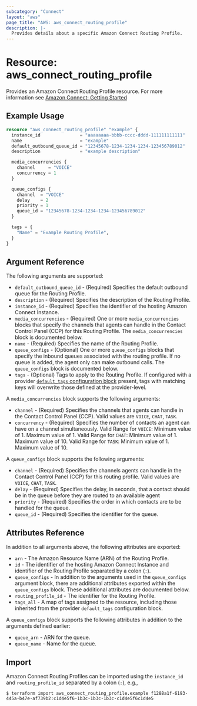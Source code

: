 ```yaml
---
subcategory: "Connect"
layout: "aws"
page_title: "AWS: aws_connect_routing_profile"
description: |-
  Provides details about a specific Amazon Connect Routing Profile.
---
```


# Resource: aws_connect_routing_profile

Provides an Amazon Connect Routing Profile resource. For more information see
[Amazon Connect: Getting Started](https://docs.aws.amazon.com/connect/latest/adminguide/amazon-connect-get-started.html)

## Example Usage

```terraform
resource "aws_connect_routing_profile" "example" {
  instance_id               = "aaaaaaaa-bbbb-cccc-dddd-111111111111"
  name                      = "example"
  default_outbound_queue_id = "12345678-1234-1234-1234-123456789012"
  description               = "example description"

  media_concurrencies {
    channel     = "VOICE"
    concurrency = 1
  }

  queue_configs {
    channel  = "VOICE"
    delay    = 2
    priority = 1
    queue_id = "12345678-1234-1234-1234-123456789012"
  }

  tags = {
    "Name" = "Example Routing Profile",
  }
}
```

## Argument Reference

The following arguments are supported:

* `default_outbound_queue_id` - (Required) Specifies the default outbound queue for the Routing Profile.
* `description` - (Required) Specifies the description of the Routing Profile.
* `instance_id` - (Required) Specifies the identifier of the hosting Amazon Connect Instance.
* `media_concurrencies` - (Required) One or more `media_concurrencies` blocks that specify the channels that agents can handle in the Contact Control Panel (CCP) for this Routing Profile. The `media_concurrencies` block is documented below.
* `name` - (Required) Specifies the name of the Routing Profile.
* `queue_configs` - (Optional) One or more `queue_configs` blocks that specify the inbound queues associated with the routing profile. If no queue is added, the agent only can make outbound calls. The `queue_configs` block is documented below.
* `tags` - (Optional) Tags to apply to the Routing Profile. If configured with a provider
[`default_tags` configuration block](https://registry.terraform.io/providers/hashicorp/aws/latest/docs#default_tags-configuration-block) present, tags with matching keys will overwrite those defined at the provider-level.

A `media_concurrencies` block supports the following arguments:

* `channel` - (Required) Specifies the channels that agents can handle in the Contact Control Panel (CCP). Valid values are `VOICE`, `CHAT`, `TASK`.
* `concurrency` - (Required) Specifies the number of contacts an agent can have on a channel simultaneously. Valid Range for `VOICE`: Minimum value of 1. Maximum value of 1. Valid Range for `CHAT`: Minimum value of 1. Maximum value of 10. Valid Range for `TASK`: Minimum value of 1. Maximum value of 10.

A `queue_configs` block supports the following arguments:

* `channel` - (Required) Specifies the channels agents can handle in the Contact Control Panel (CCP) for this routing profile. Valid values are `VOICE`, `CHAT`, `TASK`.
* `delay` - (Required) Specifies the delay, in seconds, that a contact should be in the queue before they are routed to an available agent
* `priority` - (Required) Specifies the order in which contacts are to be handled for the queue.
* `queue_id` - (Required) Specifies the identifier for the queue.

## Attributes Reference

In addition to all arguments above, the following attributes are exported:

* `arn` - The Amazon Resource Name (ARN) of the Routing Profile.
* `id` - The identifier of the hosting Amazon Connect Instance and identifier of the Routing Profile separated by a colon (`:`).
* `queue_configs` - In addition to the arguments used in the `queue_configs` argument block, there are additional attributes exported within the `queue_configs` block. These additional attributes are documented below.
* `routing_profile_id` - The identifier for the Routing Profile.
* `tags_all` - A map of tags assigned to the resource, including those inherited from the provider `default_tags` configuration block.

A `queue_configs` block supports the following attributes in addition to the arguments defined earlier:

* `queue_arn` - ARN for the queue.
* `queue_name` - Name for the queue.

## Import

Amazon Connect Routing Profiles can be imported using the `instance_id` and `routing_profile_id` separated by a colon (`:`), e.g.,

```
$ terraform import aws_connect_routing_profile.example f1288a1f-6193-445a-b47e-af739b2:c1d4e5f6-1b3c-1b3c-1b3c-c1d4e5f6c1d4e5
```
